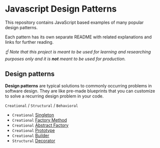 # Javascript Design Patterns

This repository contains JavaScript based examples of many
popular design patterns.

Each pattern has its own separate README
with related explanations and links for further reading.


*☝ Note that this project is meant to be used for learning and researching purposes 
only and it is **not** meant to be used for production.*

## Design patterns

**Design patterns** are typical solutions to commonly occurring problems in software design. They are like pre-made blueprints that you can customize to solve a recurring design problem in your code.

`Creational` / `Structural` / `Behavioral`


* `Creational` [Singleton](src/singleton)
* `Creational` [Factory Method](src/factory-method)
* `Creational` [Abstract Factory](src/abstract-factory)
* `Creational` [Prototype](src/prototype)
* `Creational` [Builder](src/builder)
* `Structural` [Decorator](src/decorator)
